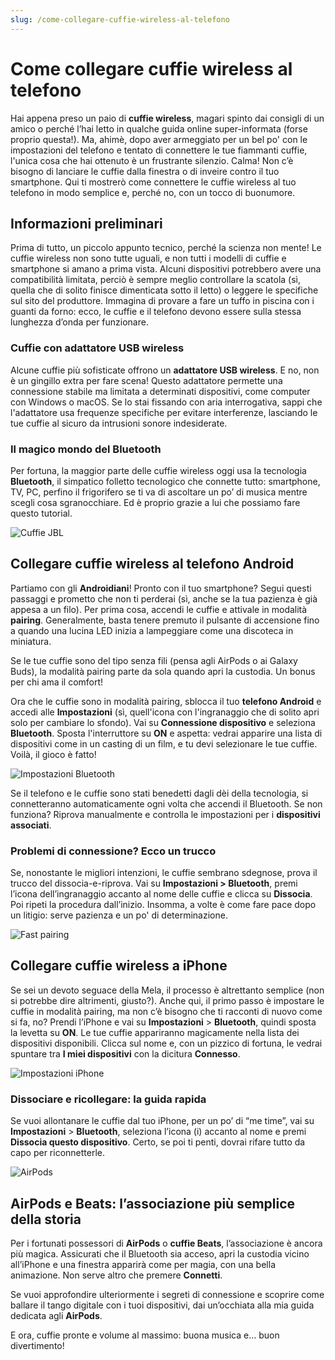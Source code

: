 ```yaml
---
slug: /come-collegare-cuffie-wireless-al-telefono
---
```

# Come collegare cuffie wireless al telefono

Hai appena preso un paio di **cuffie wireless**, magari spinto dai consigli di un amico o perché l’hai letto in qualche guida online super-informata (forse proprio questa!). Ma, ahimè, dopo aver armeggiato per un bel po' con le impostazioni del telefono e tentato di connettere le tue fiammanti cuffie, l'unica cosa che hai ottenuto è un frustrante silenzio. Calma! Non c’è bisogno di lanciare le cuffie dalla finestra o di inveire contro il tuo smartphone. Qui ti mostrerò come connettere le cuffie wireless al tuo telefono in modo semplice e, perché no, con un tocco di buonumore.

## Informazioni preliminari

Prima di tutto, un piccolo appunto tecnico, perché la scienza non mente! Le cuffie wireless non sono tutte uguali, e non tutti i modelli di cuffie e smartphone si amano a prima vista. Alcuni dispositivi potrebbero avere una compatibilità limitata, perciò è sempre meglio controllare la scatola (sì, quella che di solito finisce dimenticata sotto il letto) o leggere le specifiche sul sito del produttore. Immagina di provare a fare un tuffo in piscina con i guanti da forno: ecco, le cuffie e il telefono devono essere sulla stessa lunghezza d’onda per funzionare.

### Cuffie con adattatore USB wireless

Alcune cuffie più sofisticate offrono un **adattatore USB wireless**. E no, non è un gingillo extra per fare scena! Questo adattatore permette una connessione stabile ma limitata a determinati dispositivi, come computer con Windows o macOS. Se lo stai fissando con aria interrogativa, sappi che l'adattatore usa frequenze specifiche per evitare interferenze, lasciando le tue cuffie al sicuro da intrusioni sonore indesiderate.

### Il magico mondo del Bluetooth

Per fortuna, la maggior parte delle cuffie wireless oggi usa la tecnologia **Bluetooth**, il simpatico folletto tecnologico che connette tutto: smartphone, TV, PC, perfino il frigorifero se ti va di ascoltare un po’ di musica mentre scegli cosa sgranocchiare. Ed è proprio grazie a lui che possiamo fare questo tutorial.

![Cuffie JBL](/guide-img/output/cuffie-wireless.jpg)

## Collegare cuffie wireless al telefono Android

Partiamo con gli **Androidiani**! Pronto con il tuo smartphone? Segui questi passaggi e prometto che non ti perderai (sì, anche se la tua pazienza è già appesa a un filo). Per prima cosa, accendi le cuffie e attivale in modalità **pairing**. Generalmente, basta tenere premuto il pulsante di accensione fino a quando una lucina LED inizia a lampeggiare come una discoteca in miniatura.

Se le tue cuffie sono del tipo senza fili (pensa agli AirPods o ai Galaxy Buds), la modalità pairing parte da sola quando apri la custodia. Un bonus per chi ama il comfort!

Ora che le cuffie sono in modalità pairing, sblocca il tuo **telefono Android** e accedi alle **Impostazioni** (sì, quell'icona con l'ingranaggio che di solito apri solo per cambiare lo sfondo). Vai su **Connessione dispositivo** e seleziona **Bluetooth**. Sposta l'interruttore su **ON** e aspetta: vedrai apparire una lista di dispositivi come in un casting di un film, e tu devi selezionare le tue cuffie. Voilà, il gioco è fatto!

![Impostazioni Bluetooth](/guide-img/output/android-cuffie-wireless-2.jpg)

Se il telefono e le cuffie sono stati benedetti dagli dèi della tecnologia, si connetteranno automaticamente ogni volta che accendi il Bluetooth. Se non funziona? Riprova manualmente e controlla le impostazioni per i **dispositivi associati**. 

### Problemi di connessione? Ecco un trucco

Se, nonostante le migliori intenzioni, le cuffie sembrano sdegnose, prova il trucco del dissocia-e-riprova. Vai su **Impostazioni > Bluetooth**, premi l’icona dell’ingranaggio accanto al nome delle cuffie e clicca su **Dissocia**. Poi ripeti la procedura dall’inizio. Insomma, a volte è come fare pace dopo un litigio: serve pazienza e un po' di determinazione.

![Fast pairing](/guide-img/output/4ec864c.jpg)

## Collegare cuffie wireless a iPhone

Se sei un devoto seguace della Mela, il processo è altrettanto semplice (non si potrebbe dire altrimenti, giusto?). Anche qui, il primo passo è impostare le cuffie in modalità pairing, ma non c’è bisogno che ti racconti di nuovo come si fa, no? Prendi l’iPhone e vai su **Impostazioni** > **Bluetooth**, quindi sposta la levetta su **ON**. Le tue cuffie appariranno magicamente nella lista dei dispositivi disponibili. Clicca sul nome e, con un pizzico di fortuna, le vedrai spuntare tra **I miei dispositivi** con la dicitura **Connesso**.

![Impostazioni iPhone](/guide-img/output/iphone-cuffie-wireless-1.jpg)

### Dissociare e ricollegare: la guida rapida

Se vuoi allontanare le cuffie dal tuo iPhone, per un po’ di “me time”, vai su **Impostazioni** > **Bluetooth**, seleziona l’icona (i) accanto al nome e premi **Dissocia questo dispositivo**. Certo, se poi ti penti, dovrai rifare tutto da capo per riconnetterle.

![AirPods](/guide-img/output/fe9154f7.jpg)

## AirPods e Beats: l’associazione più semplice della storia

Per i fortunati possessori di **AirPods** o **cuffie Beats**, l’associazione è ancora più magica. Assicurati che il Bluetooth sia acceso, apri la custodia vicino all’iPhone e una finestra apparirà come per magia, con una bella animazione. Non serve altro che premere **Connetti**.

Se vuoi approfondire ulteriormente i segreti di connessione e scoprire come ballare il tango digitale con i tuoi dispositivi, dai un’occhiata alla mia guida dedicata agli **AirPods**.

E ora, cuffie pronte e volume al massimo: buona musica e... buon divertimento!
